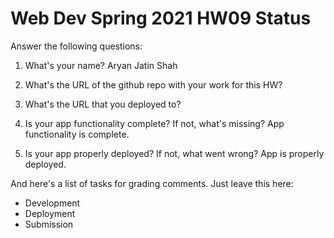 
# Web Dev Spring 2021 HW09 Status  

Answer the following questions:

1. What's your name?
Aryan Jatin Shah

2. What's the URL of the github repo with your work for this HW?
[](https://github.com/aryanshah701/events-spa)

3. What's the URL that you deployed to?
[](http://events-spa.aryanshah.tech)

4. Is your app functionality complete? If not, what's missing?
App functionality is complete.

5. Is your app properly deployed? If not, what went wrong?
App is properly deployed.

And here's a list of tasks for grading comments. Just leave this here:

- Development
- Deployment
- Submission
